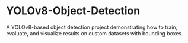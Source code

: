 # YOLOv8-Object-Detection
A YOLOv8-based object detection project demonstrating how to train, evaluate, and visualize results on custom datasets with bounding boxes.
